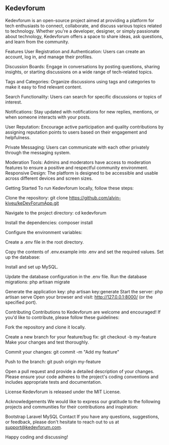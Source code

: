 ## Kedevforum

Kedevforum is an open-source project aimed at providing a platform for tech enthusiasts to connect, collaborate, and discuss various topics related to technology. Whether you're a developer, designer, or simply passionate about technology, Kedevforum offers a space to share ideas, ask questions, and learn from the community.

Features
User Registration and Authentication: Users can create an account, log in, and manage their profiles.

Discussion Boards: Engage in conversations by posting questions, sharing insights, or starting discussions on a wide range of tech-related topics.

Tags and Categories: Organize discussions using tags and categories to make it easy to find relevant content.

Search Functionality: Users can search for specific discussions or topics of interest.

Notifications: Stay updated with notifications for new replies, mentions, or when someone interacts with your posts.


User Reputation: Encourage active participation and quality contributions by assigning reputation points to users based on their engagement and helpfulness.


Private Messaging: Users can communicate with each other privately through the messaging system.


Moderation Tools: Admins and moderators have access to moderation features to ensure a positive and respectful community environment.
Responsive Design: The platform is designed to be accessible and usable across different devices and screen sizes.


Getting Started
To run Kedevforum locally, follow these steps:

Clone the repository: git clone https://github.com/alvin-kiveu/keDevForumApp.git

Navigate to the project directory: cd kedevforum

Install the dependencies: composer install

Configure the environment variables:

Create a .env file in the root directory.

Copy the contents of .env.example into .env and set the required values.
Set up the database:

Install and set up MySQL.

Update the database configuration in the .env file.
Run the database migrations: php artisan migrate

Generate the application key: php artisan key:generate
Start the server: php artisan serve
Open your browser and visit: http://127.0.0.1:8000/ (or the specified port).


Contributing
Contributions to Kedevforum are welcome and encouraged! If you'd like to contribute, please follow these guidelines:

Fork the repository and clone it locally.

Create a new branch for your feature/bug fix: git checkout -b my-feature
Make your changes and test thoroughly.

Commit your changes: git commit -m "Add my feature"

Push to the branch: git push origin my-feature

Open a pull request and provide a detailed description of your changes.
Please ensure your code adheres to the project's coding conventions and includes appropriate tests and documentation.

License
Kedevforum is released under the MIT License.

Acknowledgements
We would like to express our gratitude to the following projects and communities for their contributions and inspiration:

Bootstrap
Laravel
MySQL
Contact
If you have any questions, suggestions, or feedback, please don't hesitate to reach out to us at support@kedevforum.com.

Happy coding and discussing!
